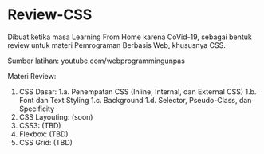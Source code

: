 # Review-CSS
 Dibuat ketika masa Learning From Home karena CoVid-19, sebagai bentuk review untuk materi Pemrograman Berbasis Web, khususnya CSS.
 
 Sumber latihan: youtube.com/webprogrammingunpas
 
 Materi Review:
 1. CSS Dasar:
	1.a. Penempatan CSS (Inline, Internal, dan External CSS)
	1.b. Font dan Text Styling
	1.c. Background
	1.d. Selector, Pseudo-Class, dan Specificity
 2. CSS Layouting: (soon)
 3. CSS3: (TBD)
 4. Flexbox: (TBD)
 5. CSS Grid: (TBD)
